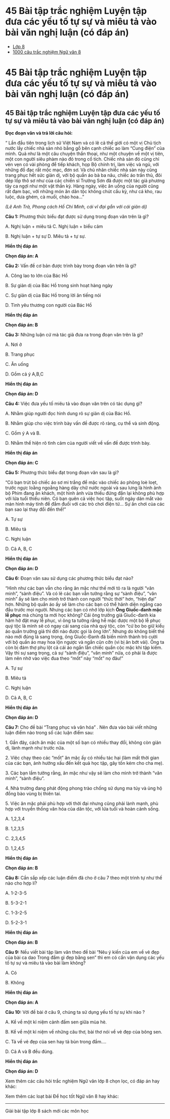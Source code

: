 # 45 Bài tập trắc nghiệm Luyện tập đưa các yếu tố tự sự và miêu tả vào bài văn nghị luận (có đáp án)

  * [Lớp 8](https://vietjack.com/series/lop-8.jsp)
  * [1000 câu trắc nghiệm Ngữ văn 8](https://vietjack.com/ngu-van-8/trac-nghiem-ngu-van-lop-8.jsp)



# 45 Bài tập trắc nghiệm Luyện tập đưa các yếu tố tự sự và miêu tả vào bài văn nghị luận (có đáp án)

## 45 Bài tập trắc nghiệm Luyện tập đưa các yếu tố tự sự và miêu tả vào bài văn nghị luận (có đáp án)

**Đọc đoạn văn và trả lời câu hỏi:**

“ Lần đầu tiên trong lịch sử Việt Nam và có lẽ cả thế giới có một vị Chủ tịch nước lấy chiếc nhà sàn nhỏ bằng gỗ bên cạnh chiếc ao làm “Cung điện” của mình. Quả như là một câu chuyện thần thoại, như một chuyện về một vị tiên, một con người siêu phàm nào đó trong cổ tích. Chiếc nhà sàn đó cũng chỉ vẻn vẹn có vài phòng để tiếp khách, họp Bộ chính trị, làm việc và ngủ, với những đồ đạc rất mộc mạc, đơn sơ. Và chủ nhân chiếc nhà sàn này cũng trang phục hết sức giản dị, với bộ quần áo bà ba nâu, chiếc áo trấn thủ, đôi dép lốp thô sơ như của các chiến sĩ Trường Sơn đã được một tác giả phương tây ca ngợi như một vật thần kỳ. Hàng ngày, việc ăn uống của người cũng rất đạm bạc, với những món ăn dân tộc không chút cầu kỳ, như cá kho, rau luộc, dưa ghém, cà muối, cháo hoa…”

_(Lê Anh Trà, Phong cách Hồ Chí Minh, cái vĩ đại gắn với cái giản dị)_

**Câu 1:** Phương thức biểu đạt được sử dụng trong đoạn văn trên là gì? 

A. Nghị luận + miêu tả C. Nghị luận + biểu cảm

B. Nghị luận + tự sự D. Miêu tả + tự sự.

**Hiển thị đáp án**

**Chọn đáp án: A**

**Câu 2:** Vấn đề cơ bản được trình bày trong đoạn văn trên là gì? 

A. Công lao to lớn của Bác Hồ

B. Sự giản dị của Bác Hồ trong sinh hoạt hàng ngày

C. Sự giản dị của Bác Hồ trong lời ăn tiếng nói

D. Tình yêu thương con người của Bác Hồ

**Hiển thị đáp án**

**Chọn đáp án: B**

**Câu 3:** Những luận cứ mà tác giả đưa ra trong đoạn văn trên là gì? 

A. Nơi ở

B. Trang phục

C. Ăn uống

D. Gồm cả ý A,B,C 

**Hiển thị đáp án**

**Chọn đáp án: D**

**Câu 4:** Việc đưa yếu tố miêu tả vào đoạn văn trên có tác dụng gì? 

A. Nhằm giúp người đọc hình dung rõ sự giản dị của Bác Hồ.

B. Nhằm giúp cho việc trình bày vấn đề được rõ ràng, cụ thể và sinh động. 

C. Gồm ý A và B.

D. Nhằm thể hiện rõ tình cảm của người viết về vấn đề được trình bày. 

**Hiển thị đáp án**

**Chọn đáp án: C**

**Câu 5:** Phương thức biểu đạt trong đoạn văn sau là gì? 

“Có bạn trút bỏ chiếc áo sơ mi trắng để mặc vào chiếc áo phông loè loẹt, trước ngực loằng ngoằng hàng dãy chữ nước ngoài và sau lưng là hình ảnh bộ Phim đang ăn khách, một hình ảnh vừa thiếu đứng đắn lại không phù hợp với lứa tuổi thiếu niên. Có bạn quên cả việc học tập, suốt ngày dán mắt vào màn hình máy tính để đắm đuối với các trò chơi điện tử… Sự ăn chơi của các bạn sao lại thay đổi đến thế!” 

A. Tự sự 

B. Miêu tả 

C. Nghị luận 

D. Cả A, B, C 

**Hiển thị đáp án**

**Chọn đáp án: D**

**Câu 6:** Đoạn văn sau sử dụng các phương thức biểu đạt nào? 

“Hình như các bạn vẫn cho rằng ăn mặc như thế mới tỏ ra là người “văn minh”, “sành điệu”. Và có lẽ các bạn vẫn tưởng rằng sự “sành điệu”, “văn minh” ấy sẽ làm cho mình trở thành con người “thức thời” hơn, “hiện đại” hơn. Những bộ quần áo ấy sẽ làm cho các bạn có thể hãnh diện ngẩng cao đầu trước mọi người. Nhưng các bạn có nhớ lớp kịch **Ông Giuốc-đanh mặc lễ phục** mà chúng ta mới học không? Cái ông trưởng giả Giuốc-đanh kia hăm hở đặt may lễ phục, vì ông ta tưởng rằng hễ mặc được một bộ lễ phục quý tộc là mình sẽ có ngay cái sang của nhà quý tộc, còn “cứ bo bo giữ kiểu áo quần trưởng giả thì đời nào được gọi là ông lớn”. Nhưng do không biết thế nào mới đúng là sang trọng, ông Giuốc-Đanh đã biến mình thành trò cười với bộ quần áo may hoa lộn ngược và ngắn cũn cỡn (vì bị ăn bớt vải). Ông ta còn bị đám thợ phụ lột cả cái áo ngắn lẫn chiếc quần cộc mặc khi tập kiếm. Vậy thì sự sang trọng, cả sự “sành điệu”, “văn minh” nữa, có phải là được làm nên nhờ vào việc đua theo “mốt” này “mốt” nọ đâu!”

A. Tự sự

B. Miêu tả

C. Nghị luận 

D. Cả A, B, C 

**Hiển thị đáp án**

**Chọn đáp án: D**

**Câu 7:** Cho đề bài “Trang phục và văn hóa” . Nên đưa vào bài viết những luận điểm nào trong số các luận điểm sau: 

1\. Gần đây, cách ăn mặc của một số bạn có nhiều thay đổi, không còn giản dị, lành mạnh như trước nữa.

2\. Việc chạy theo các “mốt” ăn mặc ấy có nhiều tác hại (làm mất thời gian của các bạn, ảnh hưởng xấu đến kết quả học tập, gây tốn kém cho cha mẹ).

3\. Các bạn lầm tưởng rằng, ăn mặc như vậy sẽ làm cho mình trở thành “văn minh”, “sành điệu”. 

4\. Nhà trường đang phát động phong trào chống sử dụng ma túy và ủng hộ đồng bào vùng bị thiên tai.

5\. Việc ăn mặc phải phù hợp với thời đại nhưng cũng phải lành mạnh, phù hợp với truyền thống văn hóa của dân tộc, với lứa tuổi và hoàn cảnh sống.

A. 1,2,3,4

B. 1,2,3,5

C. 2,3,4,5

D. 1,2,4,5

**Hiển thị đáp án**

**Chọn đáp án: B**

**Câu 8:** Cần sắp xếp các luận điểm đã cho ở câu 7 theo một trình tự như thế nào cho hợp lí? 

A. 1-2-3-5

B. 5-3-2-1

C. 1-3-2-5

D. 5-2-3-1

**Hiển thị đáp án**

**Chọn đáp án: B**

**Câu 9:** Nếu viết bài tập làm văn theo đề bài “Nêu ý kiến của em về vẻ đẹp của bài ca dao Trong đầm gì đẹp bằng sen” thì em có cần vận dụng các yếu tố tự sự và miêu tả vào bài làm không? 

A. Có 

B. Không

**Hiển thị đáp án**

**Chọn đáp án: A**

**Câu 10:** Với đề bài ở câu 9, chúng ta sử dụng yếu tố tự sự khi nào ? 

A. Kể về một kỉ niệm cảnh đầm sen giữa mùa hè.

B. Kể về một kỉ niệm về những câu thơ, bài thơ nói về vẻ đẹp của bông sen.

C. Tả về vẻ đẹp của sen hay tả bùn trong đầm….

D. Cả A và B đều đúng. 

**Hiển thị đáp án**

**Chọn đáp án: D**

Xem thêm các câu hỏi trắc nghiệm Ngữ văn lớp 8 chọn lọc, có đáp án hay khác:

Xem thêm các loạt bài Để học tốt Ngữ văn 8 hay khác:

* * *

Giải bài tập lớp 8 sách mới các môn học
